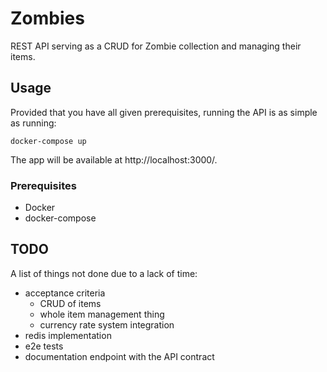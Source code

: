 # Zombies

REST API serving as a CRUD for Zombie collection and managing their items.

## Usage

Provided that you have all given prerequisites, running the API is as simple as running:

```
docker-compose up
```

The app will be available at http://localhost:3000/.

### Prerequisites

* Docker
* docker-compose

## TODO

A list of things not done due to a lack of time:

* acceptance criteria
  * CRUD of items
  * whole item management thing
  * currency rate system integration
* redis implementation
* e2e tests
* documentation endpoint with the API contract


